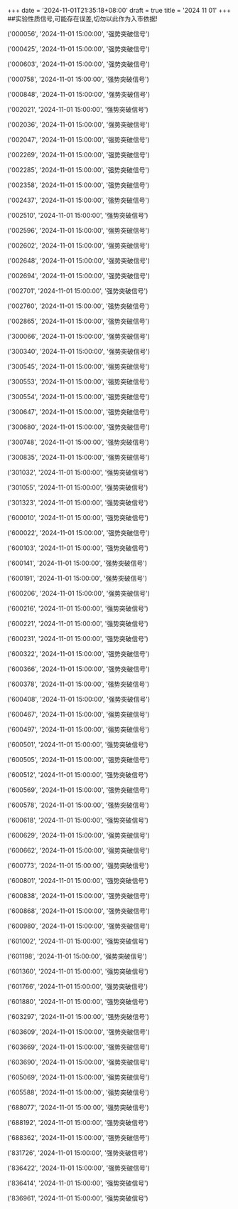 +++
date = '2024-11-01T21:35:18+08:00'
draft = true
title = '2024 11 01'
+++
##实验性质信号,可能存在误差,切勿以此作为入市依据!

('000056', '2024-11-01 15:00:00', '强势突破信号')

('000425', '2024-11-01 15:00:00', '强势突破信号')

('000603', '2024-11-01 15:00:00', '强势突破信号')

('000758', '2024-11-01 15:00:00', '强势突破信号')

('000848', '2024-11-01 15:00:00', '强势突破信号')

('002021', '2024-11-01 15:00:00', '强势突破信号')

('002036', '2024-11-01 15:00:00', '强势突破信号')

('002047', '2024-11-01 15:00:00', '强势突破信号')

('002269', '2024-11-01 15:00:00', '强势突破信号')

('002285', '2024-11-01 15:00:00', '强势突破信号')

('002358', '2024-11-01 15:00:00', '强势突破信号')

('002437', '2024-11-01 15:00:00', '强势突破信号')

('002510', '2024-11-01 15:00:00', '强势突破信号')

('002596', '2024-11-01 15:00:00', '强势突破信号')

('002602', '2024-11-01 15:00:00', '强势突破信号')

('002648', '2024-11-01 15:00:00', '强势突破信号')

('002694', '2024-11-01 15:00:00', '强势突破信号')

('002701', '2024-11-01 15:00:00', '强势突破信号')

('002760', '2024-11-01 15:00:00', '强势突破信号')

('002865', '2024-11-01 15:00:00', '强势突破信号')

('300066', '2024-11-01 15:00:00', '强势突破信号')

('300340', '2024-11-01 15:00:00', '强势突破信号')

('300545', '2024-11-01 15:00:00', '强势突破信号')

('300553', '2024-11-01 15:00:00', '强势突破信号')

('300554', '2024-11-01 15:00:00', '强势突破信号')

('300647', '2024-11-01 15:00:00', '强势突破信号')

('300680', '2024-11-01 15:00:00', '强势突破信号')

('300748', '2024-11-01 15:00:00', '强势突破信号')

('300835', '2024-11-01 15:00:00', '强势突破信号')

('301032', '2024-11-01 15:00:00', '强势突破信号')

('301055', '2024-11-01 15:00:00', '强势突破信号')

('301323', '2024-11-01 15:00:00', '强势突破信号')

('600010', '2024-11-01 15:00:00', '强势突破信号')

('600022', '2024-11-01 15:00:00', '强势突破信号')

('600103', '2024-11-01 15:00:00', '强势突破信号')

('600141', '2024-11-01 15:00:00', '强势突破信号')

('600191', '2024-11-01 15:00:00', '强势突破信号')

('600206', '2024-11-01 15:00:00', '强势突破信号')

('600216', '2024-11-01 15:00:00', '强势突破信号')

('600221', '2024-11-01 15:00:00', '强势突破信号')

('600231', '2024-11-01 15:00:00', '强势突破信号')

('600322', '2024-11-01 15:00:00', '强势突破信号')

('600366', '2024-11-01 15:00:00', '强势突破信号')

('600378', '2024-11-01 15:00:00', '强势突破信号')

('600408', '2024-11-01 15:00:00', '强势突破信号')

('600467', '2024-11-01 15:00:00', '强势突破信号')

('600497', '2024-11-01 15:00:00', '强势突破信号')

('600501', '2024-11-01 15:00:00', '强势突破信号')

('600505', '2024-11-01 15:00:00', '强势突破信号')

('600512', '2024-11-01 15:00:00', '强势突破信号')

('600569', '2024-11-01 15:00:00', '强势突破信号')

('600578', '2024-11-01 15:00:00', '强势突破信号')

('600618', '2024-11-01 15:00:00', '强势突破信号')

('600629', '2024-11-01 15:00:00', '强势突破信号')

('600662', '2024-11-01 15:00:00', '强势突破信号')

('600773', '2024-11-01 15:00:00', '强势突破信号')

('600801', '2024-11-01 15:00:00', '强势突破信号')

('600838', '2024-11-01 15:00:00', '强势突破信号')

('600868', '2024-11-01 15:00:00', '强势突破信号')

('600980', '2024-11-01 15:00:00', '强势突破信号')

('601002', '2024-11-01 15:00:00', '强势突破信号')

('601198', '2024-11-01 15:00:00', '强势突破信号')

('601360', '2024-11-01 15:00:00', '强势突破信号')

('601766', '2024-11-01 15:00:00', '强势突破信号')

('601880', '2024-11-01 15:00:00', '强势突破信号')

('603297', '2024-11-01 15:00:00', '强势突破信号')

('603609', '2024-11-01 15:00:00', '强势突破信号')

('603669', '2024-11-01 15:00:00', '强势突破信号')

('603690', '2024-11-01 15:00:00', '强势突破信号')

('605069', '2024-11-01 15:00:00', '强势突破信号')

('605588', '2024-11-01 15:00:00', '强势突破信号')

('688077', '2024-11-01 15:00:00', '强势突破信号')

('688192', '2024-11-01 15:00:00', '强势突破信号')

('688362', '2024-11-01 15:00:00', '强势突破信号')

('831726', '2024-11-01 15:00:00', '强势突破信号')

('836422', '2024-11-01 15:00:00', '强势突破信号')

('836414', '2024-11-01 15:00:00', '强势突破信号')

('836961', '2024-11-01 15:00:00', '强势突破信号')

